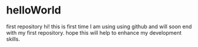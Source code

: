 # helloWorld
first repository
hi!
this is first time I am using using github and will soon end with my first repository.
hope this will help to enhance my development skills.

